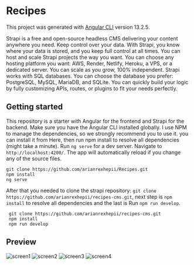 # Recipes

This project was generated with [Angular CLI](https://github.com/angular/angular-cli) version 13.2.5.

Strapi is a free and open-source headless CMS delivering your content anywhere you need.
Keep control over your data. With Strapi, you know where your data is stored, and you keep full control at all times.
You can host and scale Strapi projects the way you want. You can choose any hosting platform you want: AWS, Render, Netlify, Heroku, a VPS, or a dedicated server. You can scale as you grow, 100% independent.
Strapi works with SQL databases. You can choose the database you prefer: PostgreSQL, MySQL, MariaDB, and SQLite.
You can quickly build your logic by fully customizing APIs, routes, or plugins to fit your needs perfectly.

## Getting started
This repository is a starter with Angular for the frontend and Strapi for the backend.
Make sure you have the Angular CLI installed globally. I use NPM to manage the dependencies, so we strongly recommend you to use it. you can install it from Here, then run npm install to resolve all dependencies (might take a minute).
Run `ng serve` for a dev server. Navigate to `http://localhost:4200/`. The app will automatically reload if you change any of the source files.

```shell
git clone https://github.com/arianrexhepii/Recipes.git
npm install
ng serve
```

After that you needed to clone the strapi repository: ` git clone https://github.com/arianrexhepii/recipes-cms.git `, next step is `npm install` to resolve all dependencies and the last is Run `npm run develop`.
```shell
 git clone https://github.com/arianrexhepii/recipes-cms.git
 npm install
 npm run develop
 ```

## Preview

![screen1](https://user-images.githubusercontent.com/54391451/196899436-a206b548-e33f-4f00-8c71-20361a9829bf.PNG)
![screen2](https://user-images.githubusercontent.com/54391451/196899460-bd2c95f8-5da4-4c51-bdb9-b71db51ad713.PNG)
![screen3](https://user-images.githubusercontent.com/54391451/196899492-2c0a2be9-c01b-48d2-bdb3-fc56eff0f51d.PNG)
![screen4](https://user-images.githubusercontent.com/54391451/196899499-388139de-8350-4d6e-8641-245c81e860de.PNG)


